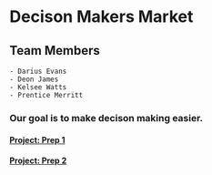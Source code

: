 # Decison Makers Market

## Team Members
    - Darius Evans
    - Deon James
    - Kelsee Watts
    - Prentice Merritt

### Our goal is to make decison making easier.

#### [Project: Prep 1](/DecisionMaker/Prep1/)
#### [Project: Prep 2](/DecisionMaker/Prep2/)
